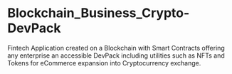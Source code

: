 # Blockchain_Business_Crypto-DevPack
Fintech Application created on a Blockchain with Smart Contracts offering any enterprise an accessible DevPack including utilities such as NFTs and Tokens for eCommerce expansion into Cryptocurrency exchange.

  
